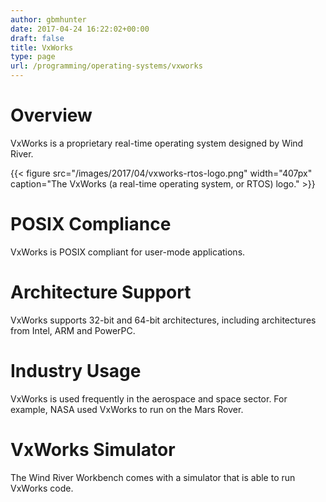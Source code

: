 ```yaml
---
author: gbmhunter
date: 2017-04-24 16:22:02+00:00
draft: false
title: VxWorks
type: page
url: /programming/operating-systems/vxworks
---
```


# Overview

VxWorks is a proprietary real-time operating system designed by Wind River.


{{< figure src="/images/2017/04/vxworks-rtos-logo.png" width="407px" caption="The VxWorks (a real-time operating system, or RTOS) logo."  >}}


# POSIX Compliance

VxWorks is POSIX compliant for user-mode applications.

# Architecture Support

VxWorks supports 32-bit and 64-bit architectures, including architectures from Intel, ARM and PowerPC.

# Industry Usage

VxWorks is used frequently in the aerospace and space sector. For example, NASA used VxWorks to run on the Mars Rover.

# VxWorks Simulator

The Wind River Workbench comes with a simulator that is able to run VxWorks code.
